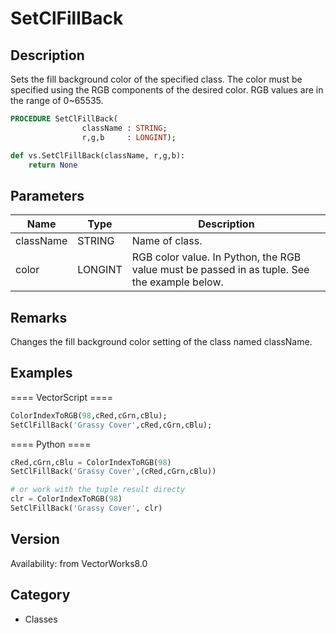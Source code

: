 # SetClFillBack

## Description
Sets the fill background color of the specified class. The color must be specified using the RGB components of the desired color. RGB values are in the range of 0~65535.

```pascal
PROCEDURE SetClFillBack(
				className : STRING;
				r,g,b     : LONGINT);
```

```python
def vs.SetClFillBack(className, r,g,b):
    return None
```

## Parameters
|Name|Type|Description|
|---|---|---|
|className|STRING|Name of class.|
|color|LONGINT|RGB color value. In Python, the RGB value must be passed in as tuple. See the example below.|

## Remarks
Changes the fill background color setting of the class named className.

## Examples
==== VectorScript ====
```pascal
ColorIndexToRGB(98,cRed,cGrn,cBlu);
SetClFillBack('Grassy Cover',cRed,cGrn,cBlu);
```
==== Python ====
```python
cRed,cGrn,cBlu = ColorIndexToRGB(98)
SetClFillBack('Grassy Cover',(cRed,cGrn,cBlu))

# or work with the tuple result directy
clr = ColorIndexToRGB(98)
SetClFillBack('Grassy Cover', clr)
```

## Version
Availability: from VectorWorks8.0

## Category
* Classes

